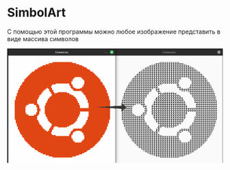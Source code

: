 # SimbolArt
С помощью этой программы можно любое изображение представить в виде массива символов

![Скриншот](https://github.com/KIvanX/SimbolArt/raw/master/screenshot.png)
